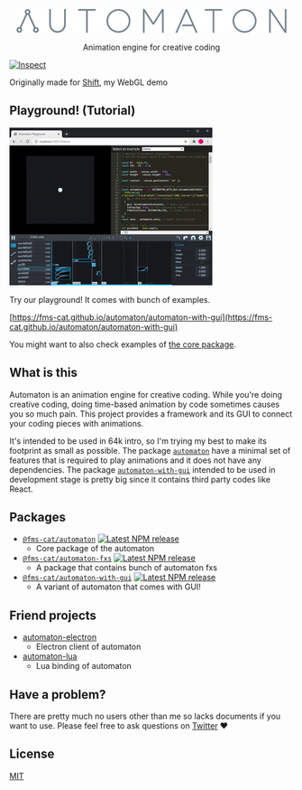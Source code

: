 <p align="center">
  <img alt="Automaton" src="./readme-images/automaton.png"><br />
</p>

<p align="center">
  Animation engine for creative coding
</p>

[![Inspect](https://github.com/FMS-Cat/automaton/workflows/Inspect/badge.svg)](https://github.com/FMS-Cat/automaton/actions)

Originally made for [Shift](https://GitHub.com/fms-cat/shift), my WebGL demo

## Playground! (Tutorial)

![Playground](./packages/automaton-with-gui/readme-images/playground.gif)

Try our playground!
It comes with bunch of examples.

[https://fms-cat.github.io/automaton/automaton-with-gui](https://fms-cat.github.io/automaton/automaton-with-gui)

You might want to also check examples of [the core package](https://github.com/FMS-Cat/automaton/packages/automaton).

## What is this

Automaton is an animation engine for creative coding.
While you're doing creative coding, doing time-based animation by code sometimes causes you so much pain.
This project provides a framework and its GUI to connect your coding pieces with animations.

It's intended to be used in 64k intro, so I'm trying my best to make its footprint as small as possible.
The package [`automaton`](./packages/automaton) have a minimal set of features that is required to play animations and it does not have any dependencies.
The package [`automaton-with-gui`](./packages/automaton-with-gui) intended to be used in development stage is pretty big since it contains third party codes like React.

## Packages

- [`@fms-cat/automaton`](./packages/automaton) [![Latest NPM release](https://img.shields.io/npm/v/@fms-cat/automaton.svg)](https://www.npmjs.com/package/@fms-cat/automaton)
  - Core package of the automaton
- [`@fms-cat/automaton-fxs`](./packages/automaton-fxs) [![Latest NPM release](https://img.shields.io/npm/v/@fms-cat/automaton-fxs.svg)](https://www.npmjs.com/package/@fms-cat/automaton-fxs)
  - A package that contains bunch of automaton fxs
- [`@fms-cat/automaton-with-gui`](./packages/automaton-with-gui) [![Latest NPM release](https://img.shields.io/npm/v/@fms-cat/automaton-with-gui.svg)](https://www.npmjs.com/package/@fms-cat/automaton-with-gui)
  - A variant of automaton that comes with GUI!

## Friend projects

- [automaton-electron](https://github.com/FMS-Cat/automaton-electron)
  - Electron client of automaton
- [automaton-lua](https://github.com/FMS-Cat/automaton-lua)
  - Lua binding of automaton

## Have a problem?

There are pretty much no users other than me so lacks documents if you want to use.
Please feel free to ask questions on [Twitter](https://twitter.com/FMS_Cat) ❤

## License

[MIT](./LICENSE)
